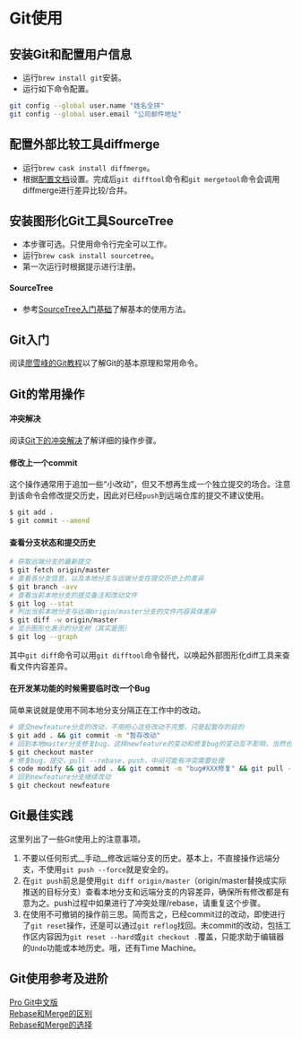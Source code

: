 # Git使用

## 安装Git和配置用户信息
* 运行`brew install git`安装。
* 运行如下命令配置。
```sh
git config --global user.name "姓名全拼"
git config --global user.email "公司邮件地址"
```

## 配置外部比较工具diffmerge
* 运行`brew cask install diffmerge`。
* 根据[配置文档](https://sourcegear.com/diffmerge/webhelp/sec__git__mac.html)设置。完成后`git difftool`命令和`git mergetool`命令会调用diffmerge进行差异比较/合并。

## 安装图形化Git工具SourceTree
* 本步骤可选。只使用命令行完全可以工作。
* 运行`brew cask install sourcetree`。
* 第一次运行时根据提示进行注册。

#### SourceTree
* 参考[SourceTree入门基础](http://www.jianshu.com/p/be9f0484af9d)了解基本的使用方法。

## Git入门
阅读[廖雪峰的Git教程](http://www.liaoxuefeng.com/wiki/0013739516305929606dd18361248578c67b8067c8c017b000)以了解Git的基本原理和常用命令。

## Git的常用操作

#### 冲突解决
阅读[Git下的冲突解决](http://www.cnblogs.com/sinojelly/archive/2011/08/07/2130172.html)了解详细的操作步骤。

#### 修改上一个commit
这个操作通常用于追加一些“小改动”，但又不想再生成一个独立提交的场合。注意到该命令会修改提交历史，因此对已经`push`到远端仓库的提交不建议使用。

```sh
$ git add .
$ git commit --amend
```

#### 查看分支状态和提交历史

```sh
# 获取远端分支的最新提交
$ git fetch origin/master
# 查看各分支信息，以及本地分支与远端分支在提交历史上的差异
$ git branch -avv
# 查看当前本地分支的提交备注和改动文件
$ git log --stat
# 列出当前本地分支与远端origin/master分支的文件内容具体差异
$ git diff -w origin/master
# 显示图形化表示的分支树（其实是图）
$ git log --graph
```
其中`git diff`命令可以用`git difftool`命令替代，以唤起外部图形化diff工具来查看文件内容差异。

#### 在开发某功能的时候需要临时改一个Bug
简单来说就是使用不同本地分支分隔正在工作中的改动。

```sh
# 提交newfeature分支的改动，不用担心这些改动不完整，只是起暂存的目的
$ git add . && git commit -m "暂存改动"
# 回到本地master分支修复bug，这样newfeature的变动和修复bug的变动互不影响，当然也可以再新建一个分支
$ git checkout master
# 修复bug，提交，pull --rebase，push，中间可能有冲突需要处理
$ code modify && git add . && git commit -m "bug#XXX修复" && git pull --rebase && git push
# 回到newfeature分支继续改动
$ git checkout newfeature
```

## Git最佳实践
这里列出了一些Git使用上的注意事项。

1. 不要以任何形式__手动__修改远端分支的历史。基本上，不直接操作远端分支，不使用`git push --force`就是安全的。
2. 在`git push`前总是使用`git diff origin/master`（origin/master替换成实际推送的目标分支）查看本地分支和远端分支的内容差异，确保所有修改都是有意为之。push过程中如果进行了冲突处理/rebase，请重复这个步骤。
3. 在使用不可撤销的操作前三思。简而言之，已经commit过的改动，即使进行了`git reset`操作，还是可以通过`git reflog`找回。未commit的改动，包括工作区内容因为`git reset --hard`或`git checkout .`覆盖，只能求助于编辑器的`Undo`功能或本地历史。哦，还有Time Machine。

## Git使用参考及进阶
[Pro Git中文版](https://git-scm.com/book/zh/v2)  
[Rebase和Merge的区别](https://www.atlassian.com/git/tutorials/merging-vs-rebasing/)  
[Rebase和Merge的选择](http://www.cnblogs.com/iammatthew/archive/2011/12/06/2277383.html)  


